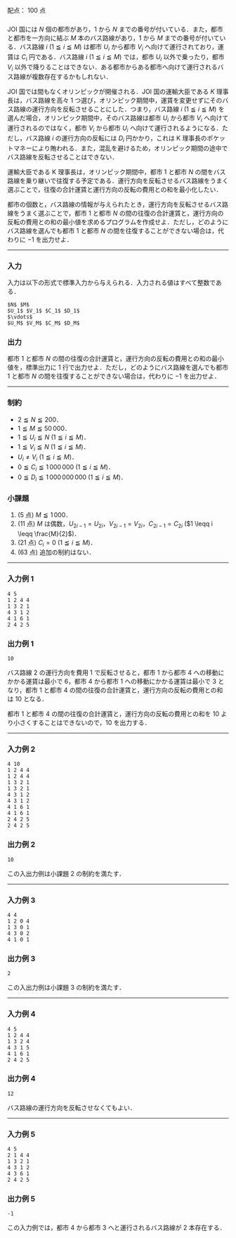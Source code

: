配点： $100$ 点

###
JOI 国には $N$ 個の都市があり，$1$ から $N$ までの番号が付いている．また，都市と都市を一方向に結ぶ $M$ 本のバス路線があり，$1$ から $M$ までの番号が付いている．バス路線 $i$ ($1 \leqq i \leqq M$) は都市 $U_i$ から都市 $V_i$ へ向けて運行されており，運賃は $C_i$ 円である．バス路線 $i$ ($1 \leqq i \leqq M$) では，都市 $U_i$ 以外で乗ったり，都市 $V_i$ 以外で降りることはできない．ある都市からある都市へ向けて運行されるバス路線が複数存在するかもしれない．

JOI 国では間もなくオリンピックが開催される．JOI 国の運輸大臣である $K$ 理事長は，バス路線を高々 $1$ つ選び，オリンピック期間中，運賃を変更せずにそのバス路線の運行方向を反転させることにした．つまり，バス路線 $i$ ($1 \leqq i \leqq M$) を選んだ場合，オリンピック期間中，そのバス路線は都市 $U_i$ から都市 $V_i$ へ向けて運行されるのではなく，都市 $V_i$ から都市 $U_i$ へ向けて運行されるようになる．ただし，バス路線 $i$ の運行方向の反転には $D_i$ 円かかり，これは K 理事長のポケットマネーにより賄われる．また，混乱を避けるため，オリンピック期間の途中でバス路線を反転させることはできない．

運輸大臣である K 理事長は，オリンピック期間中，都市 $1$ と都市 $N$ の間をバス路線を乗り継いで往復する予定である．運行方向を反転させるバス路線をうまく選ぶことで，往復の合計運賃と運行方向の反転の費用との和を最小化したい．

都市の個数と，バス路線の情報が与えられたとき，運行方向を反転させるバス路線をうまく選ぶことで，都市 $1$ と都市 $N$ の間の往復の合計運賃と，運行方向の反転の費用との和の最小値を求めるプログラムを作成せよ．ただし，どのようにバス路線を選んでも都市 $1$ と都市 $N$ の間を往復することができない場合は，代わりに $−1$ を出力せよ．

---

### 入力
入力は以下の形式で標準入力から与えられる．入力される値はすべて整数である．

~~~
$N$ $M$
$U_1$ $V_1$ $C_1$ $D_1$
$\vdots$
$U_M$ $V_M$ $C_M$ $D_M$
~~~

### 出力
都市 $1$ と都市 $N$ の間の往復の合計運賃と，運行方向の反転の費用との和の最小値を，標準出力に $1$ 行で出力せよ．ただし，どのようにバス路線を選んでも都市 $1$ と都市 $N$ の間を往復することができない場合は，代わりに $−1$ を出力せよ．

---

### 制約
- $2 \leqq N \leqq 200$．
- $1 \leqq M \leqq 50\,000$．
- $1 \leqq U_i \leqq N$ ($1 \leqq i \leqq M$)．
- $1 \leqq V_i \leqq N$ ($1 \leqq i \leqq M$)．
- $U_i \neq V_i$ ($1 \leqq i \leqq M$)．
- $0 \leqq C_i \leqq 1\,000\,000$ ($1 \leqq i \leqq M$)．
- $0 \leqq D_i \leqq 1\,000\,000\,000$ ($1 \leqq i \leqq M$)．

### 小課題
1. ($5$ 点) $M \leqq 1\,000$．
2. ($11$ 点) $M$ は偶数，$U_{2i − 1} = U_{2i}$，$V_{2i − 1} = V_{2i}$，$C_{2i − 1} = C_{2i}$ ($1 \leqq i \leqq \frac{M}{2}$)．
3. ($21$ 点) $C_i = 0$ ($1 \leqq i \leqq M$)．
4. ($63$ 点) 追加の制約はない．

---

### 入力例 1
~~~
4 5
1 2 4 4
1 3 2 1
4 3 1 2
4 1 6 1
2 4 2 5
~~~

### 出力例 1
~~~
10
~~~

バス路線 $2$ の運行方向を費用 $1$ で反転させると，都市 $1$ から都市 $4$ への移動にかかる運賃は最小で $6$，都市 $4$ から都市 $1$ への移動にかかる運賃は最小で $3$ となり，都市 $1$ と都市 $4$ の間の往復の合計運賃と，運行方向の反転の費用との和は $10$ となる．

都市 $1$ と都市 $4$ の間の往復の合計運賃と，運行方向の反転の費用との和を $10$ より小さくすることはできないので，$10$ を出力する．

---

### 入力例 2
~~~
4 10
1 2 4 4
1 2 4 4
1 3 2 1
1 3 2 1
4 3 1 2
4 3 1 2
4 1 6 1
4 1 6 1
2 4 2 5
2 4 2 5
~~~

### 出力例 2
~~~
10
~~~

この入出力例は小課題 $2$ の制約を満たす．

---

### 入力例 3
~~~
4 4
1 2 0 4
1 3 0 1
4 3 0 2
4 1 0 1
~~~

### 出力例 3
~~~
2
~~~

この入出力例は小課題 $3$ の制約を満たす．

---

### 入力例 4
~~~
4 5
1 2 4 4
1 3 2 4
4 3 1 5
4 1 6 1
2 4 2 5
~~~

### 出力例 4
~~~
12
~~~

バス路線の運行方向を反転させなくてもよい．

---

### 入力例 5
~~~
4 5
2 1 4 4
1 3 2 1
4 3 1 2
4 3 6 1
2 4 2 5
~~~

### 出力例 5
~~~
-1
~~~

この入力例では，都市 $4$ から都市 $3$ へと運行されるバス路線が $2$ 本存在する．
